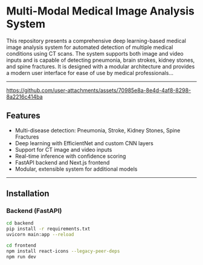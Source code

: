 # Multi-Modal Medical Image Analysis System

This repository presents a comprehensive deep learning-based medical image analysis system for automated detection of multiple medical conditions using CT scans. The system supports both image and video inputs and is capable of detecting pneumonia, brain strokes, kidney stones, and spine fractures. It is designed with a modular architecture and provides a modern user interface for ease of use by medical professionals...

---




https://github.com/user-attachments/assets/70985e8a-8e4d-4af8-8298-8a2216c414ba




## Features

- Multi-disease detection: Pneumonia, Stroke, Kidney Stones, Spine Fractures
- Deep learning with EfficientNet and custom CNN layers
- Support for CT image and video inputs
- Real-time inference with confidence scoring
- FastAPI backend and Next.js frontend
- Modular, extensible system for additional models

---

## Installation

### Backend (FastAPI)

```bash
cd backend
pip install -r requirements.txt
uvicorn main:app --reload

cd frontend
npm install react-icons --legacy-peer-deps
npm run dev
